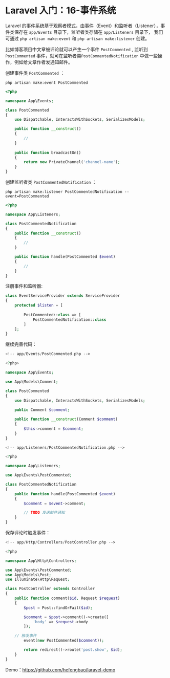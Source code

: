# Laravel 入门：16-事件系统

Laravel 的事件系统基于观察者模式，由事件（Event）和监听者（Listener），事件类保存在 `app/Events` 目录下，监听者类存储在 `app/Listeners` 目录下， 我们可通过 `php artisan make:event` 和 `php artisan make:listener` 创建。

比如博客项目中文章被评论就可以产生一个事件 `PostCommented` , 监听到 `PostCommented` 事件，就可在监听者类`PostCommentedNotification` 中做一些操作，例如给文章作者发通知邮件。

创建事件类 `PostCommented` ：

```shell
php artisan make:event PostCommented
```

```php
<?php

namespace App\Events;

class PostCommented
{
    use Dispatchable, InteractsWithSockets, SerializesModels;

    public function __construct()
    {
        //
    }
		
    public function broadcastOn()
    {
        return new PrivateChannel('channel-name');
    }
}

```

创建监听者类 `PostCommentedNotification` ：

```shell
php artisan make:listener PostCommentedNotification --event=PostCommented
```

```php
<?php

namespace App\Listeners;

class PostCommentedNotification
{
    public function __construct()
    {
        //
    }

    public function handle(PostCommented $event)
    {
        //
    }
}

```

注册事件和监听器:

```php
class EventServiceProvider extends ServiceProvider
{
    protected $listen = [
	
        PostCommented::class => [
            PostCommentedNotification::class
        ]
    ];
}
```

继续完善代码：

```php
<!-- app/Events/PostCommented.php -->

<?php>

namespace App\Events;

use App\Models\Comment;

class PostCommented
{
    use Dispatchable, InteractsWithSockets, SerializesModels;
		
    public Comment $comment;

    public function __construct(Comment $comment)
    {
        $this->comment = $comment;
    }
}
```

```php
<!-- app/Listeners/PostCommentedNotification.php -->

<?php

namespace App\Listeners;

use App\Events\PostCommented;

class PostCommentedNotification
{
    public function handle(PostCommented $event)
    {
        $comment = $event->comment;

        // TODO 发送邮件通知
    }
}

```

保存评论时触发事件：

```php
<!-- app/Http/Controllers/PostController.php -->

<?php

namespace App\Http\Controllers;

use App\Events\PostCommented;
use App\Models\Post;
use Illuminate\Http\Request;

class PostController extends Controller
{
    public function comment($id, Request $request)
    {
        $post = Post::findOrFail($id);

        $comment = $post->comment()->create([
            'body' => $request->body
        ]);

	// 触发事件
        event(new PostCommented($comment));

        return redirect()->route('post.show', $id);
    }
}

```

Demo：https://github.com/hefengbao/laravel-demo
